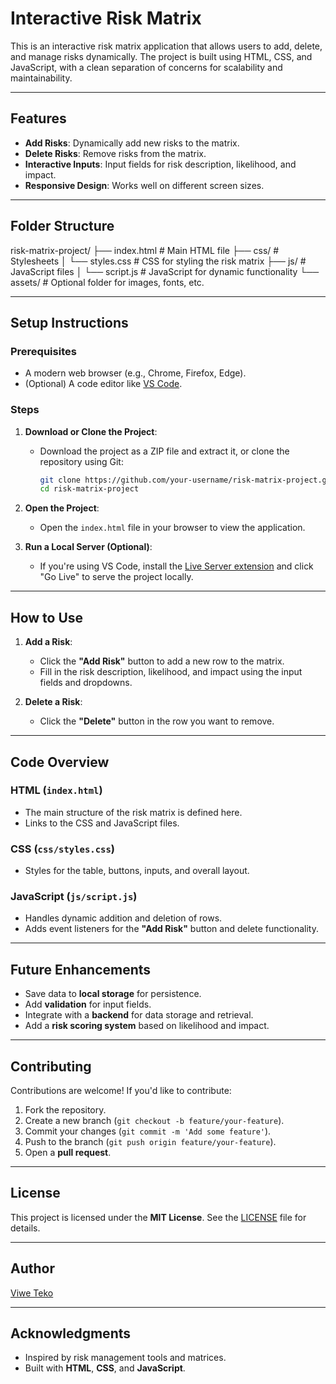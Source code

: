 # Interactive Risk Matrix

This is an interactive risk matrix application that allows users to add, delete, and manage risks dynamically. The project is built using HTML, CSS, and JavaScript, with a clean separation of concerns for scalability and maintainability.

---

## Features
- **Add Risks**: Dynamically add new risks to the matrix.
- **Delete Risks**: Remove risks from the matrix.
- **Interactive Inputs**: Input fields for risk description, likelihood, and impact.
- **Responsive Design**: Works well on different screen sizes.

---

## Folder Structure

risk-matrix-project/
├── index.html # Main HTML file
├── css/ # Stylesheets
│ └── styles.css # CSS for styling the risk matrix
├── js/ # JavaScript files
│ └── script.js # JavaScript for dynamic functionality
└── assets/ # Optional folder for images, fonts, etc.

---

## Setup Instructions

### Prerequisites
- A modern web browser (e.g., Chrome, Firefox, Edge).
- (Optional) A code editor like [VS Code](https://code.visualstudio.com/).

### Steps
1. **Download or Clone the Project**:
   - Download the project as a ZIP file and extract it, or clone the repository using Git:
     ```bash
     git clone https://github.com/your-username/risk-matrix-project.git
     cd risk-matrix-project
     ```

2. **Open the Project**:
   - Open the `index.html` file in your browser to view the application.

3. **Run a Local Server (Optional)**:
   - If you're using VS Code, install the [Live Server extension](https://marketplace.visualstudio.com/items?itemName=ritwickdey.LiveServer) and click "Go Live" to serve the project locally.

---

## How to Use
1. **Add a Risk**:
   - Click the **"Add Risk"** button to add a new row to the matrix.
   - Fill in the risk description, likelihood, and impact using the input fields and dropdowns.

2. **Delete a Risk**:
   - Click the **"Delete"** button in the row you want to remove.

---

## Code Overview

### HTML (`index.html`)
- The main structure of the risk matrix is defined here.
- Links to the CSS and JavaScript files.

### CSS (`css/styles.css`)
- Styles for the table, buttons, inputs, and overall layout.

### JavaScript (`js/script.js`)
- Handles dynamic addition and deletion of rows.
- Adds event listeners for the **"Add Risk"** button and delete functionality.

---

## Future Enhancements
- Save data to **local storage** for persistence.
- Add **validation** for input fields.
- Integrate with a **backend** for data storage and retrieval.
- Add a **risk scoring system** based on likelihood and impact.

---

## Contributing
Contributions are welcome! If you'd like to contribute:
1. Fork the repository.
2. Create a new branch (`git checkout -b feature/your-feature`).
3. Commit your changes (`git commit -m 'Add some feature'`).
4. Push to the branch (`git push origin feature/your-feature`).
5. Open a **pull request**.

---

## License
This project is licensed under the **MIT License**. See the [LICENSE](LICENSE) file for details.

---

## Author
[Viwe Teko](https://github.com/ViweTeko)

---

## Acknowledgments
- Inspired by risk management tools and matrices.
- Built with **HTML**, **CSS**, and **JavaScript**.